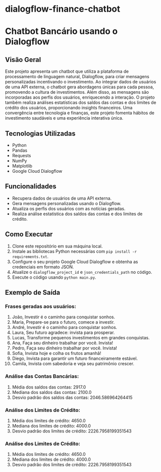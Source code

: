 # dialogflow-finance-chatbot

# Chatbot Bancário usando o Dialogflow

## Visão Geral
Este projeto apresenta um chatbot que utiliza a plataforma de processamento de linguagem natural, Dialogflow, para criar mensagens personalizadas incentivando o investimento. Ao integrar dados de usuários de uma API externa, o chatbot gera abordagens únicas para cada pessoa, promovendo a cultura de investimentos. Além disso, as mensagens são incorporadas aos perfis dos usuários, enriquecendo a interação. O projeto também realiza análises estatísticas dos saldos das contas e dos limites de crédito dos usuários, proporcionando insights financeiros. Uma convergência entre tecnologia e finanças, este projeto fomenta hábitos de investimento saudáveis e uma experiência interativa única.

## Tecnologias Utilizadas
- Python
- Pandas
- Requests
- NumPy
- Matplotlib
- Google Cloud Dialogflow

## Funcionalidades
- Recupera dados de usuários de uma API externa.
- Gera mensagens personalizadas usando o Dialogflow.
- Atualiza os perfis dos usuários com as notícias geradas.
- Realiza análise estatística dos saldos das contas e dos limites de crédito.

## Como Executar
1. Clone este repositório em sua máquina local.
2. Instale as bibliotecas Python necessárias com `pip install -r requirements.txt`.
3. Configure o seu projeto Google Cloud Dialogflow e obtenha as credenciais em formato JSON.
4. Atualize o `dialogflow_project_id` e `json_credentials_path` no código.
5. Execute o código usando `python main.py`.

## Exemplo de Saída
### Frases geradas aos usuários:
1. João, Investir é o caminho para conquistar sonhos.
2. Maria, Prepare-se para o futuro, comece a investir.
3. André, Investir é o caminho para conquistar sonhos.
4. Laura, Seu futuro agradece: invista para prosperar.
5. Lucas, Transforme pequenos investimentos em grandes conquistas.
6. Ana, Faça seu dinheiro trabalhar por você. Invista!
7. Pedro, Faça seu dinheiro trabalhar por você. Invista!
8. Sofia, Invista hoje e colha os frutos amanhã!
9. Diego, Invista para garantir um futuro financeiramente estável.
10. Camila, Invista com sabedoria e veja seu patrimônio crescer.

### Análise das Contas Bancárias:
1. Média dos saldos das contas: 2917.0
2. Mediana dos saldos das contas: 2100.0
3. Desvio padrão dos saldos das contas: 2046.586964264415


### Análise dos Limites de Crédito:
1. Média dos limites de crédito: 4650.0
2. Mediana dos limites de crédito: 4000.0
3. Desvio padrão dos limites de crédito: 2226.7958199351543

### Análise dos Limites de Crédito:
1. Média dos limites de crédito: 4650.0
2. Mediana dos limites de crédito: 4000.0
3. Desvio padrão dos limites de crédito: 2226.7958199351543

